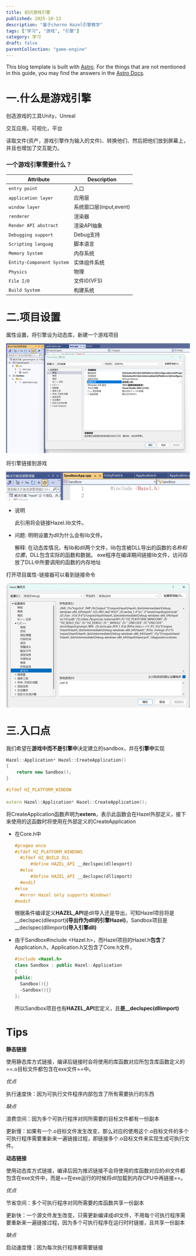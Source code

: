 ```yaml
---
title: 初识游戏引擎
published: 2025-10-13
description: "基于cherno Hazel引擎教学"
tags: ["学习", "游戏", "引擎"]
category: 学习
draft: false
parentCollection: "game-engine"
---
```



This blog template is built with [Astro](https://astro.build/). For the things that are not mentioned in this guide, you may find the answers in the [Astro Docs](https://docs.astro.build/).


# 一.什么是游戏引擎


创造游戏的工具Unity，Unreal

交互应用，可视化，平台

读取文件(资产，游戏引擎作为输入的文件)、转换他们、然后把他们放到屏幕上，并且也增加了交互能力。

### 一个游戏引擎需要什么？
| Attribute                 | Description                             |
|---------------------------|-----------------------------------------|
| `entry point`             | 入口                                    |
| `application layer`       | 应用层                                  |
| `window layer`            | 系统窗口层(input,event)                 |
| `renderer`                | 渲染器                                  |
| `Render API abstract`     | 渲染API抽象                             |
| `Debugging support`       | Debug支持                               |
| `Scripting languag`       | 脚本语言                                |
| `Memory System`           | 内存系统                                |
| `Entity-Component System` | 实体组件系统                            |
| `Physics`                 | 物理                                    |
| `File I/O`                | 文件I0(VFS)                             |
| `Build System`            | 构建系统                                |


# 二.项目设置


属性设置，将引擎设为动态库，新建一个游戏项目

![001](../assets/001.png)

将引擎链接到游戏

![002](../assets/002.png)

- 说明

  此引用将会链接Hazel.lib文件。

- 问题:
  明明设置为dll为什么会有lib文件。

  解释:
  在动态库情况，有lib和dll两个文件，lib包含被DLL导出的函数的*名称和位置*，DLL包含实际的函数和数据。
  exe程序在编译期间链接lib文件，访问存放了DLL中所要调用的函数的内存地址

打开项目属性-链接器可以看到链接命令

![003](../assets/003.png)

# 三.入口点


我们希望在**游戏中而不是引擎中**决定建立的sandbox，并在**引擎中**实现

```cpp
Hazel::Application* Hazel::CreateApplication()
{
    return new Sandbox();
}
```

```cpp
#ifdef HZ_PLATFORM_WINDOW

extern Hazel::Application* Hazel::CreateApplication();
```

将CreateApplication函数声明为**extern**，表示此函数会在Hazel外部定义，接下来使用的这函数时将使用在外部定义的CreateApplication



- 在Core.h中

  ```cpp
  #pragma once
  #ifdef HZ_PLATFORM_WINDOWS
  	#ifdef HZ_BUILD_DLL
  		#define HAZEL_API __declspec(dllexport)
  	#else
  		#define HAZEL_API __declspec(dllimport)
  	#endif
  #else
  	#error Hazel only supports Windows!
  #endif
  ```

  根据条件编译定义**HAZEL_API**是dll导入还是导出，可知Hazel项目将是__declspec(dllexport)**(导出作为dll的引擎Hazel)**，Sandbox项目是__declspec(dllimport)**(导入引擎dll)**

- 由于Sandbox#include <Hazel.h>，而Hazel项目的Hazel.h**包含**了Application.h，Application.h又包含了Core.h文件，


  ```cpp
  #include <Hazel.h>
  class Sandbox : public Hazel::Application
  {
  public:
  	Sandbox(){}
  	~Sandbox(){}
  };
  ```

  所以Sandbox项目也有**HAZEL_API**宏定义，且**是__declspec(dllimport)**


# Tips

**静态链接**

使用静态库方式链接，编译后链接时会将使用的库函数对应所包含库函数定义的==.o目标文件都包含在exe文件==中。

*优点*

执行速度快：因为可执行文件程序内部包含了所有需要执行的东西

*缺点*

浪费空间：因为多个可执行程序对同所需要的目标文件都有一份副本

更新慢：如果有一个.o目标文件发生改变，那么对应的使用这个.o目标文件的多个可执行程序需要重新来一遍链接过程，即链接多个.o目标文件来实现生成可执行文件。

**动态链接**

使用动态库方式链接，编译后因为推迟链接不会将使用的库函数对应的dll文件都包含在exe文件中，而是==在exe运行的时候将dll加载到内存CPU中再链接==。

*优点*

节省空间：多个可执行程序对同所需要的库函数共享一份副本

更新快：一个源文件发生改变，只需更新编译成dll文件，不用每个可执行程序需要重新来一遍链接过程，因为多个可执行程序在运行时时链接，且共享一份副本

*缺点*

启动速度慢：因为每次执行程序都需要链接


